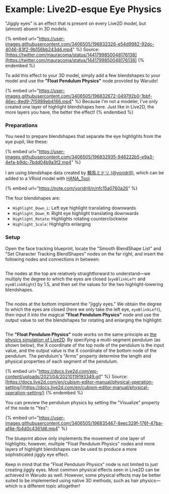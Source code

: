 # Example: Live2D-esque Eye Physics

"Jiggly eyes" is an effect that is present on every Live2D model, but (almost) absent in 3D models.

{% embed url="https://user-images.githubusercontent.com/3406505/196832326-e54d9982-92dc-4046-83f2-9b156bb243d4.mp4" %}
Source: [https://twitter.com/mauracoma/status/1441799850048176138](https://twitter.com/mauracoma/status/1441799850048176138)
{% endembed %}

To add this effect to your 3D model, simply add a few blendshapes to your model and use the **"Float Pendulum Physics"** node provided by Warudo!

{% embed url="https://user-images.githubusercontent.com/3406505/196832672-049792b0-1bbf-46ec-8ed9-7f5989eb4166.mp4" %}
Because I'm not a modeler, I've only created one layer of highlight blendshapes here. Just like in Live2D, the more layers you have, the better the effect!
{% endembed %}

### Preparations

You need to prepare blendshapes that separate the eye highlights from the eye pupil, like these:

{% embed url="https://user-images.githubusercontent.com/3406505/196832935-946222b5-e9a3-4efa-b9dc-7bdd04b9a3f2.mp4" %}

I am using blendshape data created by [頼鳥ミドリ (@yoridrill)](https://twitter.com/yoridrill), which can be added to a VRoid model with [HANA\_Tool](https://booth.pm/en/items/2604269).

{% embed url="https://note.com/yoridrill/n/nfc15a0760a26" %}

The four blendshapes are:

* `Highlight_Down_L`: Left eye highlight translating downwards
* `Highlight_Down_R`: Right eye highlight translating downwards
* `Highlight_Rotate`: Highlights rotating counterclockwise
* `Highlight_Scale`: Highlights enlarging

### Setup

Open the face tracking blueprint, locate the "Smooth BlendShape List" and "Set Character Tracking BlendShapes" nodes on the far right, and insert the following nodes and connections in between:

<figure><img src="/images/image(3)(5).png" alt="" /><figcaption></figcaption></figure>

The nodes at the top are relatively straightforward to understand—we multiply the degree to which the eyes are closed (`eyeBlinkLeft` and `eyeBlinkRight`) by 1.5, and then set the values for the two highlight-lowering blendshapes.

<figure><img src="/images/image(1)(3).png" alt="" /><figcaption></figcaption></figure>

The nodes at the bottom implement the "jiggly eyes." We obtain the degree to which the eyes are closed (here we only take the left eye, `eyeBlinkLeft`), then input it into the magical **"Float Pendulum Physics"** node and use the output value to set the blendshapes for rotating and enlarging the highlight:

<figure><img src="/images/image(64).png" alt="" /><figcaption></figcaption></figure>

The **"Float Pendulum Physics"** node works on the same principle as [the physics simulation of Live2D](https://docs.live2d.com/en/cubism-editor-manual/physics-operation/). By specifying a multi-segment pendulum (as shown below), the X coordinate of the top node of the pendulum is the input value, and the output value is the X coordinate of the bottom node of the pendulum. The pendulum's "Arms" property determine the length and physical properties of each segment of the pendulum.

{% embed url="https://docs.live2d.com/wp-content/uploads/2021/04/20210119193349.gif" %}
Source: [https://docs.live2d.com/en/cubism-editor-manual/physical-operation-setting/](https://docs.live2d.com/en/cubism-editor-manual/physical-operation-setting/)
{% endembed %}

You can preview the pendulum physics by setting the "Visualize" property of the node to "Yes":

{% embed url="https://user-images.githubusercontent.com/3406505/196835467-8eec329f-176f-47ba-af4e-fb4d0c4361d6.mp4" %}

The blueprint above only implements the movement of one layer of highlights; however, multiple "Float Pendulum Physics" nodes and more layers of highlight blendshapes can be used to produce a more sophisticated jiggly eye effect.

<div className="hint hint-success">
Keep in mind that the "Float Pendulum Physics" node is not limited to just creating jiggly eyes. Most common physical effects seen in Live2D can be achieved in Warudo as well. However, some physical effects may be better suited to be implemented using native 3D methods, such as hair physics—which is a different topic altogether!
</div>
